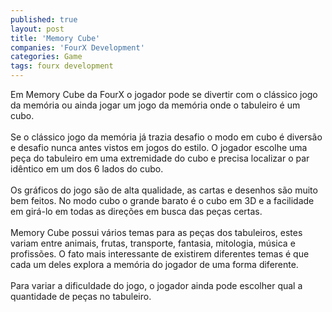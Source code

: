 ```yaml
---
published: true
layout: post
title: 'Memory Cube'
companies: 'FourX Development'
categories: Game
tags: fourx development
---
```

Em Memory Cube da FourX o jogador pode se divertir com o cl&aacute;ssico jogo da mem&oacute;ria ou ainda jogar um jogo da mem&oacute;ria onde o tabuleiro &eacute; um cubo.<br /><br />Se o cl&aacute;ssico jogo da mem&oacute;ria j&aacute; trazia desafio o modo em cubo &eacute; divers&atilde;o e desafio nunca antes vistos em jogos do estilo. O jogador escolhe uma pe&ccedil;a do tabuleiro em uma extremidade do cubo e precisa localizar o par id&ecirc;ntico em um dos 6 lados do cubo.<br /><br />Os gr&aacute;ficos do jogo s&atilde;o de alta qualidade, as cartas e desenhos s&atilde;o muito bem feitos. No modo cubo o grande barato &eacute; o cubo em 3D e a facilidade em gir&aacute;-lo em todas as dire&ccedil;&otilde;es em busca das pe&ccedil;as certas.<br /><br />Memory Cube possui v&aacute;rios temas para as pe&ccedil;as dos tabuleiros, estes variam entre animais, frutas, transporte, fantasia, mitologia, m&uacute;sica e profiss&otilde;es. O fato mais interessante de existirem diferentes temas &eacute; que cada um deles explora a mem&oacute;ria do jogador de uma forma diferente.<br /><br />Para variar a dificuldade do jogo, o jogador ainda pode escolher qual a quantidade de pe&ccedil;as no tabuleiro.